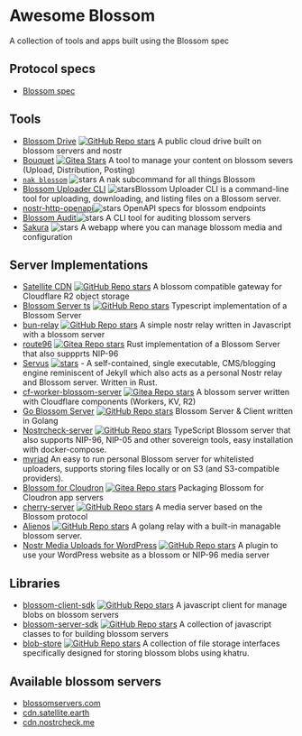# Awesome Blossom

A collection of tools and apps built using the Blossom spec

## Protocol specs

 - [Blossom spec](https://github.com/hzrd149/blossom)

## Tools

 - [Blossom Drive](https://blossom.hzrd149.com/) [![GitHub Repo stars](https://img.shields.io/github/stars/hzrd149/blossom-drive)](https://github.com/hzrd149/blossom-drive) A public cloud drive built on blossom servers and nostr
 - [Bouquet](https://bouquet.slidestr.net/) [![Gitea Stars](https://img.shields.io/gitea/stars/florian/bouquet?gitea_url=https%3A%2F%2Fgit.v0l.io)](https://git.v0l.io/florian/bouquet) A tool to manage your content on blossom severs (Upload, Distribution, Posting)
 - [`nak blossom`](https://github.com/fiatjaf/nak) ![stars](https://img.shields.io/github/stars/fiatjaf/nak.svg?style=social) A nak subcommand for all things Blossom
 - [Blossom Uploader CLI](https://github.com/girino/blossom-cli) ![stars](https://img.shields.io/github/stars/girino/blossom-cli.svg?style=social)Blossom Uploader CLI is a command-line tool for uploading, downloading, and listing files on a Blossom server.
 - [nostr-http-openapi](https://github.com/chebizarro/nostr-http-openapi)![stars](https://img.shields.io/github/stars/chebizarro/nostr-http-openapi.svg?style=social) OpenAPI specs for blossom endpoints
 - [Blossom Audit](https://github.com/hzrd149/blossom-audit)![stars](https://img.shields.io/github/stars/hzrd149/blossom-audit.svg?style=social) A CLI tool for auditing blossom servers
 - [Sakura](https://github.com/0xtrr/sakura) ![stars](https://img.shields.io/github/stars/0xtrr/sakura.svg?style=social) A webapp where you can manage blossom media and configuration

## Server Implementations

 - [Satellite CDN](https://satellite.earth/cdn) [![GitHub Repo stars](https://img.shields.io/github/stars/lovvtide/satellite-cdn)](https://github.com/lovvtide/satellite-cdn) A blossom compatible gateway for Cloudflare R2 object storage
 - [Blossom Server ts](https://github.com/hzrd149/blossom-server) [![GitHub Repo stars](https://img.shields.io/github/stars/hzrd149/blossom-server)](https://github.com/hzrd149/blossom-server) Typescript implementation of a Blossom Server
 - [bun-relay](https://github.com/zapstore/bun-relay) [![GitHub Repo stars](https://img.shields.io/github/stars/zapstore/bun-relay)](https://github.com/zapstore/bun-relay) A simple nostr relay written in Javascript with a blossom server
 - [route96](https://git.v0l.io/Kieran/route96) [![Gitea Repo stars](https://img.shields.io/gitea/stars/Kieran/route96?gitea_url=https%3A%2F%2Fgit.v0l.io)](https://git.v0l.io/Kieran/route96) Rust implementation of a Blossom Server that also suppprts NIP-96
 - [Servus](https://github.com/servuscms/servus) [![stars](https://img.shields.io/github/stars/servuscms/servus.svg?style=social)](https://github.com/servuscms/servus) - A self-contained, single executable, CMS/blogging engine reminiscent of Jekyll which also acts as a personal Nostr relay and Blossom server. Written in Rust.
 - [cf-worker-blossom-server](https://git.v0l.io/florian/cf-worker-blossom-server) [![Gitea Repo stars](https://img.shields.io/gitea/stars/florian/cf-worker-blossom-server?gitea_url=https%3A%2F%2Fgit.v0l.io)](https://git.v0l.io/florian/cf-worker-blossom-server) A blossom server written with Cloudflare components (Workers, KV, R2)
 - [Go Blossom Server](https://github.com/sebdeveloper6952/blossom-server) [![GitHub Repo stars](https://img.shields.io/github/stars/sebdeveloper6952/blossom-server)](https://github.com/sebdeveloper6952/blossom-server) Blossom Server & Client written in Golang
 - [Nostrcheck-server](https://github.com/quentintaranpino/nostrcheck-api-ts) [![GitHub Repo stars](https://img.shields.io/github/stars/quentintaranpino/nostrcheck-api-ts)](https://github.com/quentintaranpino/nostrcheck-api-ts) TypeScript Blossom server that also supports NIP-96, NIP-05 and other sovereign tools, easy installation with docker-compose.
 - [myriad](https://git.fiatjaf.com/myriad) An easy to run personal Blossom server for whitelisted uploaders, supports storing files locally or on S3 (and S3-compatible providers).
 - [Blossom for Cloudron](https://git.nostrdev.com/stuff/blossom-cloudron) [![Gitea Repo stars](https://img.shields.io/gitea/stars/stuff/blossom-cloudron?gitea_url=https%3A%2F%2Fgit.nostrdev.com)](https://git.nostrdev.com/stuff/blossom-cloudron) Packaging Blossom for Cloudron app servers
 - [cherry-server](https://github.com/0xtrr/cherry-server) [![GitHub Repo stars](https://img.shields.io/github/stars/0xtrr/cherry-server)](https://github.com/0xtrr/cherry-server) A media server based on the Blossom protocol
- [Alienos](https://github.com/dezh-tech/alienos) [![GitHub Repo stars](https://img.shields.io/github/stars/dezh-tech/alienos)](https://github.com/dezh-tech/alienos) A golang relay with a built-in managable blossom server.
- [Nostr Media Uploads for WordPress](https://github.com/fabianfabian/nostr-media) [![GitHub Repo stars](https://img.shields.io/github/stars/fabianfabian/nostr-media)]((https://github.com/fabianfabian/nostr-media)) A plugin to use your WordPress website as a blossom or NIP-96 media server

## Libraries

 - [blossom-client-sdk](https://www.npmjs.com/package/blossom-client-sdk) [![GitHub Repo stars](https://img.shields.io/github/stars/hzrd149/blossom-client-sdk)](https://github.com/hzrd149/blossom-client-sdk) A javascript client for manage blobs on blossom servers
 - [blossom-server-sdk](https://www.npmjs.com/package/blossom-server-sdk) [![GitHub Repo stars](https://img.shields.io/github/stars/hzrd149/blossom-server-sdk)](https://github.com/hzrd149/blossom-server-sdk) A collection of javascript classes to for building blossom servers
 - [blob-store](https://github.com/kehiy/blobstore) [![GitHub Repo stars](https://img.shields.io/github/stars/kehiy/blobstore)](https://github.com/kehiy/blobstore) A collection of file storage interfaces specifically designed for storing blossom blobs using khatru.


## Available blossom servers

- [blossomservers.com](https://blossomservers.com/)
- [cdn.satellite.earth](https://cdn.satellite.earth) 
- [cdn.nostrcheck.me](https://cdn.nostrcheck.me) 
